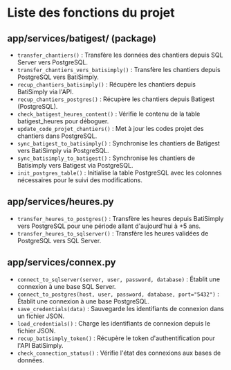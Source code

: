 # Liste des fonctions du projet

## app/services/batigest/ (package)
- `transfer_chantiers()` : Transfère les données des chantiers depuis SQL Server vers PostgreSQL.
- `transfer_chantiers_vers_batisimply()` : Transfère les chantiers depuis PostgreSQL vers BatiSimply.
- `recup_chantiers_batisimply()` : Récupère les chantiers depuis BatiSimply via l'API.
- `recup_chantiers_postgres()` : Récupère les chantiers depuis Batigest (PostgreSQL).
- `check_batigest_heures_content()` : Vérifie le contenu de la table batigest_heures pour déboguer.
- `update_code_projet_chantiers()` : Met à jour les codes projet des chantiers dans PostgreSQL.
- `sync_batigest_to_batisimply()` : Synchronise les chantiers de Batigest vers BatiSimply via PostgreSQL.
- `sync_batisimply_to_batigest()` : Synchronise les chantiers de Batisimply vers Batigest via PostgreSQL.
- `init_postgres_table()` : Initialise la table PostgreSQL avec les colonnes nécessaires pour le suivi des modifications.

## app/services/heures.py
- `transfer_heures_to_postgres()` : Transfère les heures depuis BatiSimply vers PostgreSQL pour une période allant d'aujourd'hui à +5 ans.
- `transfer_heures_to_sqlserver()` : Transfère les heures validées de PostgreSQL vers SQL Server.

## app/services/connex.py
- `connect_to_sqlserver(server, user, password, database)` : Établit une connexion à une base SQL Server.
- `connect_to_postgres(host, user, password, database, port="5432")` : Établit une connexion à une base PostgreSQL.
- `save_credentials(data)` : Sauvegarde les identifiants de connexion dans un fichier JSON.
- `load_credentials()` : Charge les identifiants de connexion depuis le fichier JSON.
- `recup_batisimply_token()` : Récupère le token d'authentification pour l'API BatiSimply.
- `check_connection_status()` : Vérifie l'état des connexions aux bases de données. 